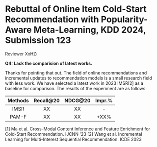 # Rebuttal of Online Item Cold-Start Recommendation with Popularity-Aware Meta-Learning, KDD 2024, Submission 123

Reviewer XxHZ:

**Q4: Lack the comparision of latest works.**

Thanks for pointing that out. The field of online recommendations and incremental updates to recommendation models is a small research field with less work. We have selected a latest work in 2023 IMSR[2] as a baseline for comparison. The results of the experiment are as follows:

|Methods|Recall@20|NDCG@20|Impr.%|
|:--:|:--:|:--:|:--:|
|IMSR|XX|XX|-|
|PAM-F|XX|XX|+XX%|

[1] Ma et al. Cross-Modal Content Inference and Feature Enrichment for Cold-Start Recommendation. IJCNN '23
[2] Wang et al. Incremental Learning for Multi-Interest Sequential Recommendation. ICDE 2023
